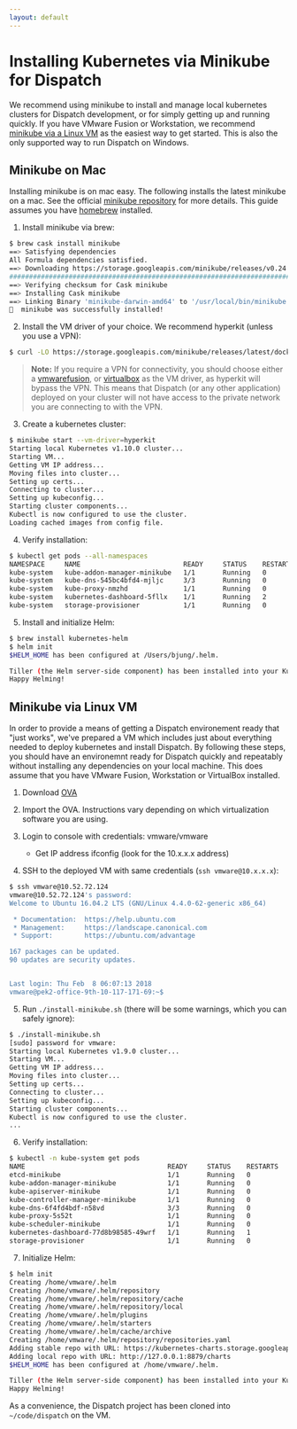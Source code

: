 ```yaml
---
layout: default
---
```

# Installing Kubernetes via Minikube for Dispatch

We recommend using minikube to install and manage local kubernetes clusters for Dispatch development, or for simply
getting up and running quickly. If you have VMware Fusion or Workstation, we recommend [minikube via a Linux
VM](#minikube_via_linux_vm) as the easiest way to get started.  This is also the only supported way to run Dispatch on
Windows.

## Minikube on Mac

Installing minikube is on mac easy.  The following installs the latest minikube on a mac.  See the official [minikube
repository](https://github.com/kubernetes/minikube) for more details.  This guide assumes you have
[homebrew](https://brew.sh) installed.

1. Install minikube via brew:

```bash
$ brew cask install minikube
==> Satisfying dependencies
All Formula dependencies satisfied.
==> Downloading https://storage.googleapis.com/minikube/releases/v0.24.1/minikube-darwin-amd64
######################################################################## 100.0%
==> Verifying checksum for Cask minikube
==> Installing Cask minikube
==> Linking Binary 'minikube-darwin-amd64' to '/usr/local/bin/minikube'.
🍺  minikube was successfully installed!
```

2. Install the VM driver of your choice.  We recommend hyperkit (unless you use a VPN):

```bash
$ curl -LO https://storage.googleapis.com/minikube/releases/latest/docker-machine-driver-hyperkit && chmod +x docker-machine-driver-hyperkit && sudo mv docker-machine-driver-hyperkit /usr/local/bin/ && sudo chown root:wheel /usr/local/bin/docker-machine-driver-hyperkit && sudo chmod u+s /usr/local/bin/docker-machine-driver-hyperkit
```

> **Note:** If you require a VPN for connectivity, you should choose either a
[vmwarefusion](https://www.vmware.com/products/fusion.html), or [virtualbox](https://www.virtualbox.org) as the VM
driver, as hyperkit will bypass the VPN.  This means that Dispatch (or any other application) deployed on your cluster
will not have access to the private network you are connecting to with the VPN.

3. Create a kubernetes cluster:

```bash
$ minikube start --vm-driver=hyperkit
Starting local Kubernetes v1.10.0 cluster...
Starting VM...
Getting VM IP address...
Moving files into cluster...
Setting up certs...
Connecting to cluster...
Setting up kubeconfig...
Starting cluster components...
Kubectl is now configured to use the cluster.
Loading cached images from config file.
```

4. Verify installation:

```bash
$ kubectl get pods --all-namespaces
NAMESPACE     NAME                          READY     STATUS    RESTARTS   AGE
kube-system   kube-addon-manager-minikube   1/1       Running   0          54s
kube-system   kube-dns-545bc4bfd4-mjljc     3/3       Running   0          43s
kube-system   kube-proxy-nmzhd              1/1       Running   0          43s
kube-system   kubernetes-dashboard-5fllx    1/1       Running   2          41s
kube-system   storage-provisioner           1/1       Running   0          42s
```

5. Install and initialize Helm:

```bash
$ brew install kubernetes-helm
$ helm init
$HELM_HOME has been configured at /Users/bjung/.helm.

Tiller (the Helm server-side component) has been installed into your Kubernetes Cluster.
Happy Helming!
```

## Minikube via Linux VM

In order to provide a means of getting a Dispatch environement ready that "just works", we've prepared a VM which
includes just about everything needed to deploy kubernetes and install Dispatch.  By following these steps, you
should have an environemnt ready for Dispatch quickly and repeatably without installing any dependencies on your
local machine.  This does assume that you have VMware Fusion, Workstation or VirtualBox installed.

1. Download [OVA](https://s3-us-west-2.amazonaws.com/dispatch-imgs/Ubuntu_16.04.2_server_amd64_dispatch.ova)

2. Import the OVA.  Instructions vary depending on which virtualization software you are using.

3. Login to console with credentials: vmware/vmware
    - Get IP address ifconfig (look for the 10.x.x.x address)

4. SSH to the deployed VM with same credentials (`ssh vmware@10.x.x.x`):

```bash
$ ssh vmware@10.52.72.124
vmware@10.52.72.124's password:
Welcome to Ubuntu 16.04.2 LTS (GNU/Linux 4.4.0-62-generic x86_64)

 * Documentation:  https://help.ubuntu.com
 * Management:     https://landscape.canonical.com
 * Support:        https://ubuntu.com/advantage

167 packages can be updated.
90 updates are security updates.


Last login: Thu Feb  8 06:07:13 2018
vmware@pek2-office-9th-10-117-171-69:~$
```

5. Run `./install-minikube.sh` (there will be some warnings, which you can safely ignore):

```bash
$ ./install-minikube.sh
[sudo] password for vmware:
Starting local Kubernetes v1.9.0 cluster...
Starting VM...
Getting VM IP address...
Moving files into cluster...
Setting up certs...
Connecting to cluster...
Setting up kubeconfig...
Starting cluster components...
Kubectl is now configured to use the cluster.
...
```

6. Verify installation:

```bash
$ kubectl -n kube-system get pods
NAME                                    READY     STATUS    RESTARTS   AGE
etcd-minikube                           1/1       Running   0          5m
kube-addon-manager-minikube             1/1       Running   0          5m
kube-apiserver-minikube                 1/1       Running   0          5m
kube-controller-manager-minikube        1/1       Running   0          5m
kube-dns-6f4fd4bdf-n58vd                3/3       Running   0          6m
kube-proxy-5s52t                        1/1       Running   0          6m
kube-scheduler-minikube                 1/1       Running   0          5m
kubernetes-dashboard-77d8b98585-49wrf   1/1       Running   1          6m
storage-provisioner                     1/1       Running   0          6m
```

7. Initialize Helm:

```bash
$ helm init
Creating /home/vmware/.helm
Creating /home/vmware/.helm/repository
Creating /home/vmware/.helm/repository/cache
Creating /home/vmware/.helm/repository/local
Creating /home/vmware/.helm/plugins
Creating /home/vmware/.helm/starters
Creating /home/vmware/.helm/cache/archive
Creating /home/vmware/.helm/repository/repositories.yaml
Adding stable repo with URL: https://kubernetes-charts.storage.googleapis.com
Adding local repo with URL: http://127.0.0.1:8879/charts
$HELM_HOME has been configured at /home/vmware/.helm.

Tiller (the Helm server-side component) has been installed into your Kubernetes Cluster.
Happy Helming!
```

As a convenience, the Dispatch project has been cloned into `~/code/dispatch` on the VM.
